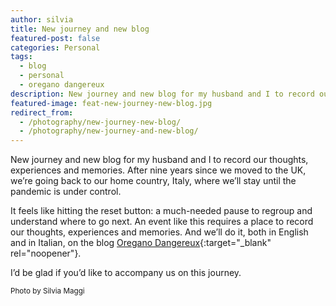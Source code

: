 ```yaml
---
author: silvia
title: New journey and new blog
featured-post: false
categories: Personal
tags:
  - blog
  - personal
  - oregano dangereux
description: New journey and new blog for my husband and I to record our thoughts, experiences and memories on Oregano Dangereux. Follow it as we move back to Italy from the UK.
featured-image: feat-new-journey-new-blog.jpg
redirect_from:
  - /photography/new-journey-new-blog/
  - /photography/new-journey-and-new-blog/
---
```

New journey and new blog for my husband and I to record our thoughts, experiences and memories. After nine years since we moved to the UK, we’re going back to our home country, Italy, where we’ll stay until the pandemic is under control.

<!--more-->

It feels like hitting the reset button: a much-needed pause to regroup and understand where to go next. An event like this requires a place to record our thoughts, experiences and memories. And we’ll do it, both in English and in Italian, on the blog [Oregano Dangereux](https://oreganodangereux.wordpress.com/){:target="_blank" rel="noopener"}.

I’d be glad if you’d like to accompany us on this journey.

<small>Photo by Silvia Maggi</small>